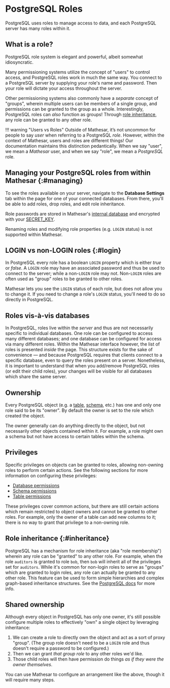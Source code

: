 # PostgreSQL Roles

PostgreSQL uses roles to manage access to data, and each PostgreSQL server has many roles within it.

## What is a role?

PostgreSQL role system is elegant and powerful, albeit somewhat idiosyncratic.

Many permissioning systems utilize the concept of "users" to control access, and PostgreSQL roles work in much the same way. You connect to a PostgreSQL server by supplying your role's name and password. Then your role will dictate your access throughout the server.

Other permissioning systems also commonly have a _separate_ concept of "groups", wherein multiple users can be members of a single group, and permissions can be granted to the group as a whole. Interestingly, PostgreSQL roles can _also_ function as groups! Through [role inheritance](#inheritance), any role can be granted to any other role.

!!! warning "Users vs Roles"
    Outside of Mathesar, it’s not uncommon for people to say _user_ when referring to a PostgreSQL _role_. However, within the context of Mathesar, users and roles are different things! Our documentation maintains this distinction pedantically. When we say "user", we mean a _Mathesar_ user, and when we say "role", we mean a _PostgreSQL_ role.

## Managing your PostgreSQL roles from within Mathesar {:#managing}

To see the roles available on your server, navigate to the **Database Settings** tab within the page for one of your connected databases. From there, you'll be able to add roles, drop roles, and edit role inheritance.

Role passwords are stored in Mathesar's [internal database](./databases.md#internal) and encrypted with your [SECRET_KEY](../administration/configuration.md#secret_key).

Renaming roles and modifying role properties (e.g. `LOGIN` status) is not supported within Mathesar.

## LOGIN vs non-LOGIN roles {:#login}

In PostgreSQL every role has a boolean `LOGIN` property which is either _true_ or _false_. A `LOGIN` role may have an associated password and thus be used to connect to the server; while a non-`LOGIN` role may not. Non-`LOGIN` roles are often used as "group" roles to be granted to other roles.

Mathesar lets you see the `LOGIN` status of each role, but does not allow you to change it. If you need to change a role's `LOGIN` status, you'll need to do so directly in PostgreSQL.


## Roles vis-à-vis databases

In PostgreSQL, roles live within the _server_ and thus are not necessarily specific to individual databases. One role can be configured to access many different databases; and one database can be configured for access via many different roles. Within the Mathesar interface however, the list of roles is presented _inside_ the page. This structure exists for the sake of convenience &mdash; and because PostgreSQL requires that clients connect to a specific database, even to query the roles present on a server. Nonetheless, it is important to understand that when you add/remove PostgreSQL roles (or edit their child roles), your changes will be visible for all databases which share the same server.

## Ownership

Every PostgreSQL object (e.g. a [table](./tables.md), [schema](./schemas.md), etc.) has one and only one role said to be its "owner". By default the owner is set to the role which created the object.

The owner generally can do anything directly to the object, but not necessarily other objects contained within it. For example, a role might own a schema but not have access to certain tables within the schema.

## Privileges

Specific privileges on objects can be granted to roles, allowing non-owning roles to perform certain actions. See the following sections for more information on configuring these privileges:

- [Database permissions](./databases.md#permissions)
- [Schema permissions](./schemas.md#permissions)
- [Table permissions](./tables.md#permissions)

These privileges cover common actions, but there are still certain actions which remain restricted to object owners and cannot be granted to other roles. For example, only the owner of a table can add new columns to it; there is no way to grant that privilege to a non-owning role.

## Role inheritance {:#inheritance}

PostgreSQL has a mechanism for role inheritance (aka "role membership") wherein any role can be "granted" to any other role. For example, when the role `auditors` is granted to role `bob`, then `bob` will inherit all of the privileges set for `auditors`. While it's common for non-login roles to serve as "groups" which are granted to login roles, any role can actually be granted to any other role. This feature can be used to form simple hierarchies and complex graph-based inheritance structures. See the [PostgreSQL docs](https://www.postgresql.org/docs/current/role-membership.html) for more info.

## Shared ownership

Although every object in PostgreSQL has only one owner, it's still possible configure multiple roles to effectively "own" a single object by leveraging inheritance:

1. We can create a role to directly own the object and act as a sort of proxy "group". (The group role doesn't need to be a `LOGIN` role and thus doesn't require a password to be configured.)
1. Then we can grant _that group role_ to any other roles we'd like.
1. Those child roles will then have permission do things _as if they were the owner themselves_.

You can use Mathesar to configure an arrangement like the above, though it will require many steps.

